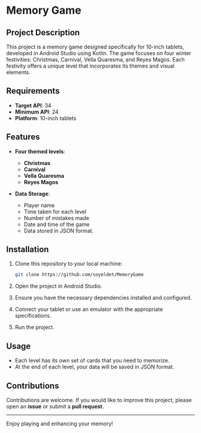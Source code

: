 # Memory Game

## Project Description

This project is a memory game designed specifically for 10-inch tablets, developed in Android Studio using Kotlin. The game focuses on four winter festivities: Christmas, Carnival, Vella Quaresma, and Reyes Magos. Each festivity offers a unique level that incorporates its themes and visual elements.

## Requirements

- **Target API**: 34
- **Minimum API**: 24
- **Platform**: 10-inch tablets

## Features

- **Four themed levels**: 
  - **Christmas**
  - **Carnival**
  - **Vella Quaresma**
  - **Reyes Magos**

- **Data Storage**: 
  - Player name
  - Time taken for each level
  - Number of mistakes made
  - Date and time of the game
  - Data stored in JSON format.

## Installation

1. Clone this repository to your local machine:
   ```bash
   git clone https://github.com/soyeldet/MemoryGame
   ```

2. Open the project in Android Studio.

3. Ensure you have the necessary dependencies installed and configured.

4. Connect your tablet or use an emulator with the appropriate specifications.

5. Run the project.

## Usage

- Each level has its own set of cards that you need to memorize.
- At the end of each level, your data will be saved in JSON format.

## Contributions

Contributions are welcome. If you would like to improve this project, please open an **issue** or submit a **pull request**.

---

Enjoy playing and enhancing your memory!
